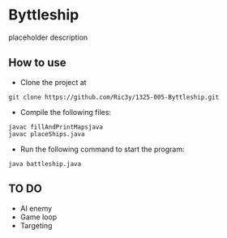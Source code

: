 # Byttleship

placeholder description

## How to use

- Clone the project at 
```
git clone https://github.com/Ric3y/1325-005-Byttleship.git
 ```

- Compile the following files:
```
javac fillAndPrintMapsjava
javac placeShips.java 
```

- Run the following command to start the program:
```
java battleship.java
```

## TO DO

- AI enemy
- Game loop
- Targeting
